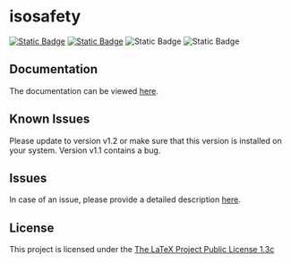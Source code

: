 # isosafety

[![Static Badge](https://img.shields.io/badge/Version-v1.2-blue)](https://github.com/BenSt099/isosafety/releases/tag/v1.2)
[![Static Badge](https://img.shields.io/badge/Package-CTAN-blue)](https://www.ctan.org/pkg/isosafety)
![Static Badge](https://img.shields.io/badge/Size-%3C2%20MB-red)
![Static Badge](https://img.shields.io/badge/Maintained-Yes-success)

## Documentation

The documentation can be viewed [here](https://github.com/BenSt099/isosafety/).

## Known Issues

Please update to version v1.2 or make sure that this version is installed on your system. Version v1.1 contains a bug.

## Issues

In case of an issue, please provide a detailed description [here](https://github.com/BenSt099/isosafety/issues).

## License

This project is licensed under the [The LaTeX Project Public License 1.3c](https://www.ctan.org/license/lppl1.3c)
